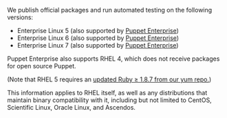 We publish official packages and run automated testing on the following versions:

* Enterprise Linux 5 (also supported by [Puppet Enterprise][peinstall])
* Enterprise Linux 6 (also supported by [Puppet Enterprise][peinstall])
* Enterprise Linux 7 (also supported by [Puppet Enterprise][peinstall])

Puppet Enterprise also supports RHEL 4, which does not receive packages for open source Puppet.

(Note that RHEL 5 requires an [updated Ruby ≥ 1.8.7 from our yum repo.](/guides/puppetlabs_package_repositories.html))

This information applies to RHEL itself, as well as any distributions that maintain binary compatibility with it, including but not limited to CentOS, Scientific Linux, Oracle Linux, and Ascendos.

[peinstall]: /pe/latest/install_basic.html
<!-- When updating these, also edit guides/puppetlabs_package_repositories.markdown and add/delete the repo packages as needed. -->